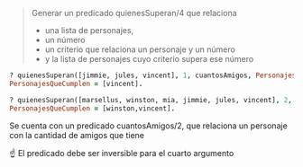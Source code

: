 > Generar un predicado quienesSuperan/4 que relaciona 
>
> * una lista de personajes, 
> * un número 
> * un criterio que relaciona un personaje y un número
> * y la lista de personajes cuyo criterio supera ese número

``` prolog
? quienesSuperan([jimmie, jules, vincent], 1, cuantosAmigos, PersonajesQueCumplen).
PersonajesQueCumplen = [vincent].

? quienesSuperan([marsellus, winston, mia, jimmie, jules, vincent], 2, cantidadEncargos, PersonajesQueCumplen).
PersonajesQueCumplen = [winston,vincent].
```

Se cuenta con un predicado cuantosAmigos/2, que relaciona un personaje con la 
cantidad de amigos que tiene

:point_up: El predicado debe ser inversible para el cuarto argumento

